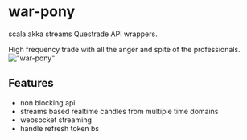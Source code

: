 # war-pony
scala akka streams Questrade API wrappers.

High frequency trade with all the anger and spite of the professionals.
!["war-pony"](http://i0.kym-cdn.com/photos/images/original/000/606/468/bfa.png)


## Features
* non blocking api
* streams based realtime candles from multiple time domains
* websocket streaming
* handle refresh token bs

